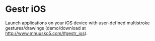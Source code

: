Gestr iOS
=====
Launch applications on your iOS device with user-defined multistroke gestures/drawings (demo/download at http://www.mhuusko5.com/#gestr_ios).
